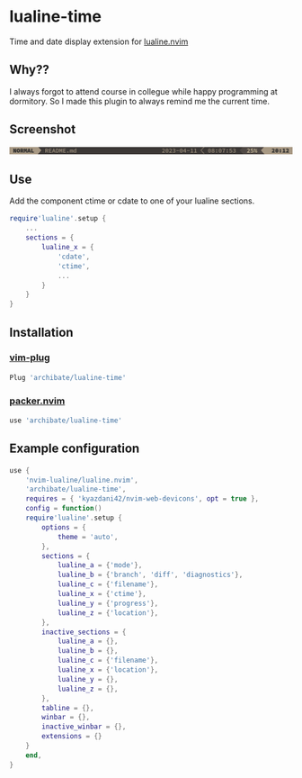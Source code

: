 # lualine-time

Time and date display extension for [lualine.nvim](https://github.com/nvim-lualine/lualine.nvim)

## Why??

I always forgot to attend course in collegue while happy programming at dormitory. So I made this plugin to always remind me the current time.

## Screenshot

![lualine-time](screenshot.png)

## Use

Add the component ctime or cdate to one of your lualine sections.

```lua
require'lualine'.setup {
	...
	sections = {
		lualine_x = {
			'cdate',
			'ctime',
			...
		}
	}
}
```

## Installation

### [vim-plug](https://github.com/junegunn/vim-plug)

```lua
Plug 'archibate/lualine-time'
```

### [packer.nvim](https://github.com/wbthomason/packer.nvim)

```lua
use 'archibate/lualine-time'
```

## Example configuration

```lua
use {
    'nvim-lualine/lualine.nvim',
    'archibate/lualine-time',
    requires = { 'kyazdani42/nvim-web-devicons', opt = true },
    config = function()
    require'lualine'.setup {
        options = {
            theme = 'auto',
        },
        sections = {
            lualine_a = {'mode'},
            lualine_b = {'branch', 'diff', 'diagnostics'},
            lualine_c = {'filename'},
            lualine_x = {'ctime'},
            lualine_y = {'progress'},
            lualine_z = {'location'},
        },
        inactive_sections = {
            lualine_a = {},
            lualine_b = {},
            lualine_c = {'filename'},
            lualine_x = {'location'},
            lualine_y = {},
            lualine_z = {},
        },
        tabline = {},
        winbar = {},
        inactive_winbar = {},
        extensions = {}
    }
    end,
}
```
